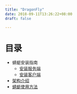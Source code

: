 ```yaml
---
title: "DragonFly"
date: 2018-09-11T13:26:22+08:00
draft: false

---
```


# 目录

* 蜻蜓安装指南
    * [安装服务端](install_server.md)
    * [安装客户端](install_client.md)
* [架构介绍](architecture.md)
* [蜻蜓使用方法](usage.md)
